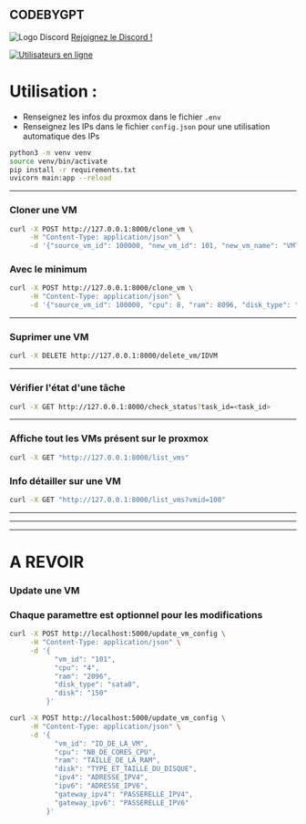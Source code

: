 ## CODEBYGPT

![Logo Discord](https://zupimages.net/up/23/26/rumo.png)
[Rejoignez le Discord !](https://discord.gg/rSfTxaW)

[![Utilisateurs en ligne](https://img.shields.io/discord/347412941630341121?style=flat-square&logo=discord&colorB=7289DA)](https://discord.gg/347412941630341121)

# Utilisation : 
- Renseignez les infos du proxmox dans le fichier `.env `
- Renseignez les IPs dans le fichier `config.json` pour une utilisation automatique des IPs
  
```bash
python3 -m venv venv
source venv/bin/activate
pip install -r requirements.txt
uvicorn main:app --reload
```

---
### Cloner une VM
```bash
curl -X POST http://127.0.0.1:8000/clone_vm \
     -H "Content-Type: application/json" \
     -d '{"source_vm_id": 100000, "new_vm_id": 101, "new_vm_name": "VMTESTFASTAPI", "cpu": 8, "ram": 8096, "disk_type": "sata0", "disk_size": "50G", "bridge": "vmbr0", "ipv4": "192.168.1.10/24", "ipv6": "fd00::10/64", "start_vm": false}'
```
### Avec le minimum
```bash
curl -X POST http://127.0.0.1:8000/clone_vm \
     -H "Content-Type: application/json" \
     -d '{"source_vm_id": 100000, "cpu": 8, "ram": 8096, "disk_type": "sata0", "disk_size": "50G", "start_vm": true}'
```

---
### Suprimer une VM
```bash
curl -X DELETE http://127.0.0.1:8000/delete_vm/IDVM
```
---

### Vérifier l'état d'une tâche
```bash
curl -X GET http://127.0.0.1:8000/check_status?task_id=<task_id>
```
---
### Affiche tout les VMs présent sur le proxmox
```bash
curl -X GET "http://127.0.0.1:8000/list_vms"
```
### Info détailler sur une VM
```bash
curl -X GET "http://127.0.0.1:8000/list_vms?vmid=100"
```

---
---
---
# A REVOIR
### Update une VM
### Chaque paramettre est optionnel pour les modifications
```bash
curl -X POST http://localhost:5000/update_vm_config \
     -H "Content-Type: application/json" \
     -d '{
           "vm_id": "101",
           "cpu": "4",
           "ram": "2096",
           "disk_type": "sata0",
           "disk": "150"
         }'

curl -X POST http://localhost:5000/update_vm_config \
     -H "Content-Type: application/json" \
     -d '{
           "vm_id": "ID_DE_LA_VM",
           "cpu": "NB_DE_CORES_CPU",
           "ram": "TAILLE_DE_LA_RAM",
           "disk": "TYPE_ET_TAILLE_DU_DISQUE",
           "ipv4": "ADRESSE_IPV4",
           "ipv6": "ADRESSE_IPV6",
           "gateway_ipv4": "PASSERELLE_IPV4",
           "gateway_ipv6": "PASSERELLE_IPV6"
         }'
```
